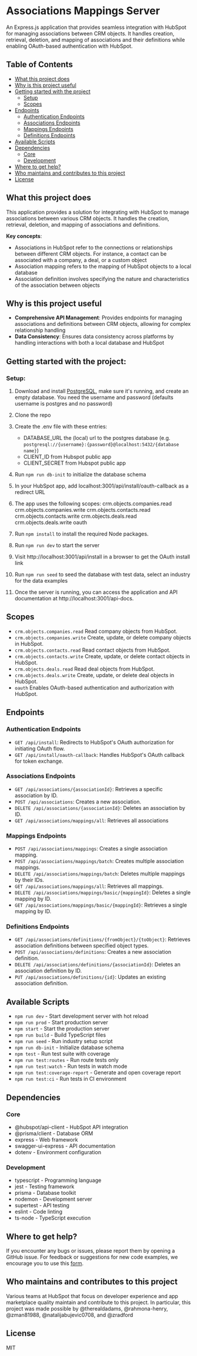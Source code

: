 # Associations Mappings Server

An Express.js application that provides seamless integration with HubSpot for managing associations between CRM objects. It handles creation, retrieval, deletion, and mapping of associations and their definitions while enabling OAuth-based authentication with HubSpot.

## Table of Contents
- [What this project does](#what-this-project-does)
- [Why is this project useful](#why-is-this-project-useful)
- [Getting started with the project](#getting-started-with-the-project)
  - [Setup](#setup)
  - [Scopes](#scopes)
- [Endpoints](#endpoints)
  - [Authentication Endpoints](#authentication-endpoints)
  - [Associations Endpoints](#associations-endpoints)
  - [Mappings Endpoints](#mappings-endpoints)
  - [Definitions Endpoints](#definitions-endpoints)
- [Available Scripts](#available-scripts)
- [Dependencies](#dependencies)
  - [Core](#core)
  - [Development](#development)
- [Where to get help?](#where-to-get-help)
- [Who maintains and contributes to this project](#who-maintains-and-contributes-to-this-project)
- [License](#license)

## What this project does

This application provides a solution for integrating with HubSpot to manage associations between various CRM objects. It handles the creation, retrieval, deletion, and mapping of associations and definitions.

**Key concepts**:
- Associations in HubSpot refer to the connections or relationships between different CRM objects. For instance, a contact can be associated with a company, a deal, or a custom object
- Association mapping refers to the mapping of HubSpot objects to a local database
- Association definition involves specifying the nature and characteristics of the association between objects

## Why is this project useful

- **Comprehensive API Management**: Provides endpoints for managing associations and definitions between CRM objects, allowing for complex relationship handling
- **Data Consistency**: Ensures data consistency across platforms by handling interactions with both a local database and HubSpot

 ## Getting started with the project:

### Setup:

1. Download and install [PostgreSQL](https://www.postgresql.org/download/), make sure it's running, and create an empty database. You need the username and password (defaults username is postgres and no password)
2. Clone the repo

3. Create the .env file with these entries:
   - DATABASE_URL the (local) url to the postgres database (e.g. `postgresql://{username}:{password}@localhost:5432/{database name}`)
   - CLIENT_ID from Hubspot public app
   - CLIENT_SECRET from Hubspot public app
4. Run `npm run db-init` to initialize the database schema
5. In your HubSpot app, add localhost:3001/api/install/oauth-callback as a redirect URL
6. The app uses the following scopes: crm.objects.companies.read crm.objects.companies.write crm.objects.contacts.read crm.objects.contacts.write crm.objects.deals.read crm.objects.deals.write oauth
7. Run `npm install` to install the required Node packages.
8. Run `npm run dev` to start the server
9. Visit http://localhost:3001/api/install in a browser to get the OAuth install link
10. Run `npm run seed` to seed the database with test data, select an industry for the data examples
11. Once the server is running, you can access the application and API documentation at http://localhost:3001/api-docs.

## Scopes

- `crm.objects.companies.read` Read company objects from HubSpot.
- `crm.objects.companies.write` Create, update, or delete company objects in HubSpot.
- `crm.objects.contacts.read` Read contact objects from HubSpot.
- `crm.objects.contacts.write` Create, update, or delete contact objects in HubSpot.
- `crm.objects.deals.read` Read deal objects from HubSpot.
- `crm.objects.deals.write` Create, update, or delete deal objects in HubSpot.
- `oauth` Enables OAuth-based authentication and authorization with HubSpot.

## Endpoints

### Authentication Endpoints
- `GET /api/install`: Redirects to HubSpot's OAuth authorization for initiating OAuth flow.
- `GET /api/install/oauth-callback`: Handles HubSpot's OAuth callback for token exchange.

### Associations Endpoints
- `GET /api/associations/{associationId}`: Retrieves a specific association by ID.
- `POST /api/associations`: Creates a new association.
- `DELETE /api/associations/{associationId}`: Deletes an association by ID.
- `GET /api/associations/mappings/all`: Retrieves all associations

### Mappings Endpoints
- `POST /api/associations/mappings`: Creates a single association mapping.
- `POST /api/associations/mappings/batch`: Creates multiple association mappings.
- `DELETE /api/associations/mappings/batch`: Deletes multiple mappings by their IDs.
- `GET /api/associations/mappings/all`: Retrieves all mappings.
- `DELETE /api/associations/mappings/basic/{mappingId}`: Deletes a single mapping by ID.
- `GET /api/associations/mappings/basic/{mappingId}`: Retrieves a single mapping by ID.

### Definitions Endpoints
- `GET /api/associations/definitions/{fromObject}/{toObject}`: Retrieves association definitions between specified object types.
- `POST /api/associations/definitions`: Creates a new association definition.
- `DELETE /api/associations/definitions/{associationId}`: Deletes an association definition by ID.
- `PUT /api/associations/definitions/{id}`: Updates an existing association definition.

## Available Scripts
- `npm run dev` - Start development server with hot reload
- `npm run prod` - Start production server
- `npm start` - Start the production server
- `npm run build` - Build TypeScript files
- `npm run seed` - Run industry setup script
- `npm run db-init` - Initialize database schema
- `npm test` - Run test suite with coverage
- `npm run test:routes` - Run route tests only
- `npm run test:watch` - Run tests in watch mode
- `npm run test:coverage-report` - Generate and open coverage report
- `npm run test:ci` - Run tests in CI environment

## Dependencies
### Core
- @hubspot/api-client - HubSpot API integration
- @prisma/client - Database ORM
- express - Web framework
- swagger-ui-express - API documentation
- dotenv - Environment configuration

### Development
- typescript - Programming language
- jest - Testing framework
- prisma - Database toolkit
- nodemon - Development server
- supertest - API testing
- eslint - Code linting
- ts-node - TypeScript execution

## Where to get help?
If you encounter any bugs or issues, please report them by opening a GitHub issue. For feedback or suggestions for new code examples, we encourage you to use this [form](https://survey.hsforms.com/1RT0f09LSTHuflzNtMbr2jA96it).

## Who maintains and contributes to this project
Various teams at HubSpot that focus on developer experience and app marketplace quality maintain and contribute to this project. In particular, this project was made possible by @therealdadams, @rahmona-henry, @zman81988, @natalijabujevic0708, and @zradford

## License
MIT
